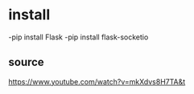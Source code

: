 # install
-pip install Flask
-pip install flask-socketio

## source
https://www.youtube.com/watch?v=mkXdvs8H7TA&t